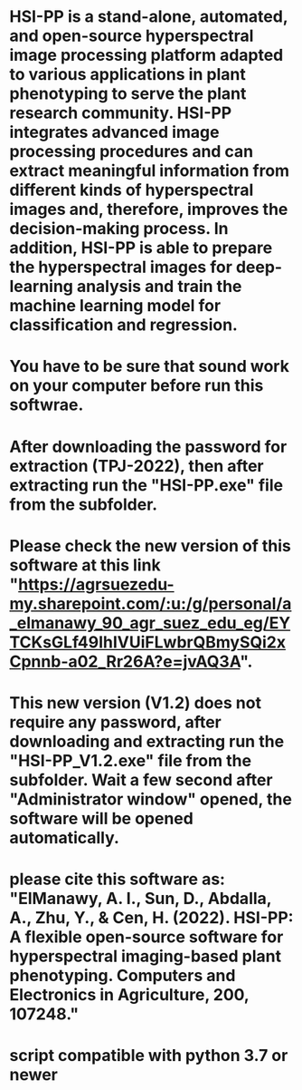 # HSI-PP is a stand-alone, automated, and open-source hyperspectral image processing platform adapted to various applications in plant phenotyping to serve the plant research community. HSI-PP integrates advanced image processing procedures and can extract meaningful information from different kinds of hyperspectral images and, therefore, improves the decision-making process. In addition, HSI-PP is able to prepare the hyperspectral images for deep-learning analysis and train the machine learning model for classification and regression.
# You have to be sure that sound work on your computer before run this softwrae.
# After downloading the password for extraction (TPJ-2022), then after extracting run the "HSI-PP.exe" file from the subfolder.
# Please check the new version of this software at this link "https://agrsuezedu-my.sharepoint.com/:u:/g/personal/a_elmanawy_90_agr_suez_edu_eg/EYTCKsGLf49IhIVUiFLwbrQBmySQi2xCpnnb-a02_Rr26A?e=jvAQ3A".
# This new version (V1.2) does not require any password, after downloading and extracting run the "HSI-PP_V1.2.exe" file from the subfolder. Wait a few second after  "Administrator window" opened, the software will be opened automatically.
# please cite this software as: "ElManawy, A. I., Sun, D., Abdalla, A., Zhu, Y., & Cen, H. (2022). HSI-PP: A flexible open-source software for hyperspectral imaging-based plant phenotyping. Computers and Electronics in Agriculture, 200, 107248."
# script compatible with python 3.7 or newer
